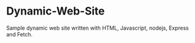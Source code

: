 # Dynamic-Web-Site
Sample dynamic web site written with HTML, Javascript, nodejs, Express and Fetch. 

